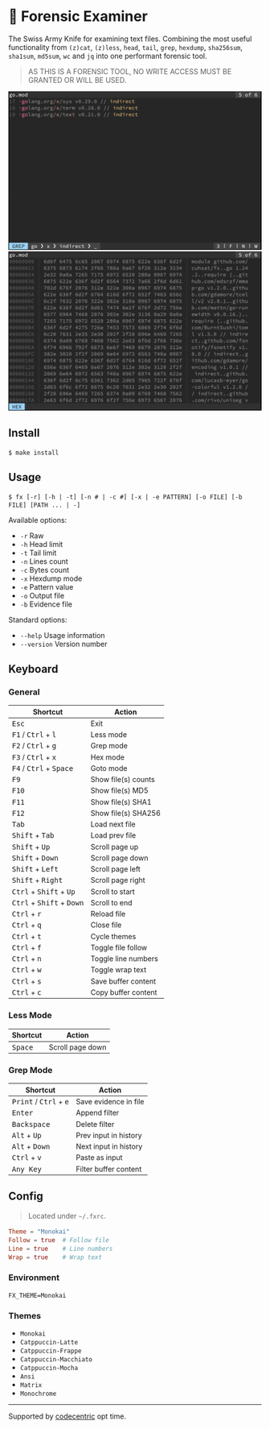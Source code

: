 # 🔎 Forensic Examiner
The Swiss Army Knife for examining text files. Combining the most useful functionality from `(z)cat`, `(z)less`, `head`, `tail`, `grep`, `hexdump`, `sha256sum`, `sha1sum`, `md5sum`, `wc` and `jq` into one performant forensic tool.

> AS THIS IS A FORENSIC TOOL, NO WRITE ACCESS MUST BE GRANTED OR WILL BE USED.

![](assets/grep.png "Grep Mode")
![](assets/hex.png "Hex Mode")

## Install
```console
$ make install
```

## Usage
```
$ fx [-r] [-h | -t] [-n # | -c #] [-x | -e PATTERN] [-o FILE] [-b FILE] [PATH ... | -]
```

Available options:
* `-r` Raw
* `-h` Head limit
* `-t` Tail limit
* `-n` Lines count
* `-c` Bytes count
* `-x` Hexdump mode
* `-e` Pattern value
* `-o` Output file
* `-b` Evidence file

Standard options:
* `--help` Usage information
* `--version` Version number

## Keyboard

### General
| Shortcut                                             | Action                |
| ---------------------------------------------------- | --------------------- |
| <kbd>Esc</kbd>                                       | Exit                  |
| <kbd>F1</kbd> / <kbd>Ctrl</kbd> + <kbd>l</kbd>       | Less mode             |
| <kbd>F2</kbd> / <kbd>Ctrl</kbd> + <kbd>g</kbd>       | Grep mode             |
| <kbd>F3</kbd> / <kbd>Ctrl</kbd> + <kbd>x</kbd>       | Hex mode              |
| <kbd>F4</kbd> / <kbd>Ctrl</kbd> + <kbd>Space</kbd>   | Goto mode             |
| <kbd>F9</kbd>                                        | Show file(s) counts   |
| <kbd>F10</kbd>                                       | Show file(s) MD5      |
| <kbd>F11</kbd>                                       | Show file(s) SHA1     |
| <kbd>F12</kbd>                                       | Show file(s) SHA256   |
| <kbd>Tab</kbd>                                       | Load next file        |
| <kbd>Shift</kbd> + <kbd>Tab</kbd>                    | Load prev file        |
| <kbd>Shift</kbd> + <kbd>Up</kbd>                     | Scroll page up        |
| <kbd>Shift</kbd> + <kbd>Down</kbd>                   | Scroll page down      |
| <kbd>Shift</kbd> + <kbd>Left</kbd>                   | Scroll page left      |
| <kbd>Shift</kbd> + <kbd>Right</kbd>                  | Scroll page right     |
| <kbd>Ctrl</kbd> + <kbd>Shift</kbd> + <kbd>Up</kbd>   | Scroll to start       |
| <kbd>Ctrl</kbd> + <kbd>Shift</kbd> + <kbd>Down</kbd> | Scroll to end         |
| <kbd>Ctrl</kbd> + <kbd>r</kbd>                       | Reload file           |
| <kbd>Ctrl</kbd> + <kbd>q</kbd>                       | Close file            |
| <kbd>Ctrl</kbd> + <kbd>t</kbd>                       | Cycle themes          |
| <kbd>Ctrl</kbd> + <kbd>f</kbd>                       | Toggle file follow    |
| <kbd>Ctrl</kbd> + <kbd>n</kbd>                       | Toggle line numbers   |
| <kbd>Ctrl</kbd> + <kbd>w</kbd>                       | Toggle wrap text      |
| <kbd>Ctrl</kbd> + <kbd>s</kbd>                       | Save buffer content   |
| <kbd>Ctrl</kbd> + <kbd>c</kbd>                       | Copy buffer content   |

### Less Mode
| Shortcut                                             | Action                |
| ---------------------------------------------------- | --------------------- |
| <kbd>Space</kbd>                                     | Scroll page down      |

### Grep Mode
| Shortcut                                             | Action                |
| ---------------------------------------------------- | --------------------- |
| <kbd>Print</kbd> / <kbd>Ctrl</kbd> + <kbd>e</kbd>    | Save evidence in file |
| <kbd>Enter</kbd>                                     | Append filter         |
| <kbd>Backspace</kbd>                                 | Delete filter         |
| <kbd>Alt</kbd> + <kbd>Up</kbd>                       | Prev input in history |
| <kbd>Alt</kbd> + <kbd>Down</kbd>                     | Next input in history |
| <kbd>Ctrl</kbd> + <kbd>v</kbd>                       | Paste as input        |
| <kbd>Any Key</kbd>                                   | Filter buffer content |

## Config
> Located under `~/.fxrc`.

```toml
Theme = "Monokai"
Follow = true  # Follow file
Line = true    # Line numbers
Wrap = true    # Wrap text
```

### Environment
```console
FX_THEME=Monokai
```

### Themes
* `Monokai`
* `Catppuccin-Latte`
* `Catppuccin-Frappe`
* `Catppuccin-Macchiato`
* `Catppuccin-Mocha`
* `Ansi`
* `Matrix`
* `Monochrome`

---
Supported by [codecentric](https://codecentric.de) opt time.